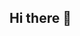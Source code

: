 ## Hi there 👋

<!--
I'm Brantley Cragun, and currently I'm a student at Brigham Young University-Idaho currently studying Software Development! Welcome to my GitHub Profile.

## About Me

- Interests: Computer Science, Piano, Guitar, all and everything sports!
- Current Work: Currently I work for a software company as a customer support representative as well as implamenting technical integrations
- Education: High School Graduate and on pace to graduate with my bachelors in Software Development in Summer of 2026
- Goals: Currently my main goal is to graduate college and progress into an actual software development career

## Skills and Technologies

- Languages and platforms that I've used through my schooling career
  - Python
  - C#
  - Javascript
  - HTML & CSS
  - SQL
  - Visual Studio

## Projects and Work

- 

## LinkedIn

- www.linkedin.com/in/brantley-c
-->
